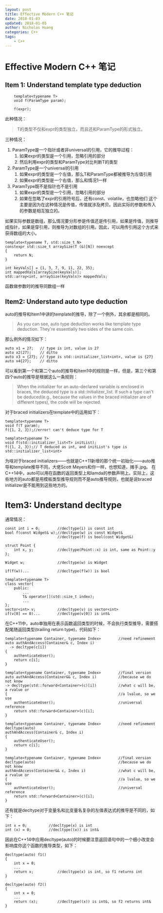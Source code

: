 ```yaml
---
layout: post
title: Effective Modern C++ 笔记
date: 2018-01-03
updated: 2018-01-05
author: Nicholas Huang
categories: C++
tags:
    - C++
--- 
```

# Effective Modern C++ 笔记
## Item 1: Understand template type deduction

```
    template<typename T>
    void f(ParamType param);
    
    f(expr);
```
此种情况：
>T的类型不仅和expr的类型独立，而且还和ParamType的形式独立。

三种情况：

1. ParamType是一个指针或者非universal的引用，它的推导过程：
	1. 如果expr的类型是一个引用，忽略引用的部分
	2. 然后利用expr的类型和ParamType对比判断T的类型
2. ParamType是一个universal的引用
    1. 如果expr的类型是一个左值，那么T和ParamType都被推导为左值引用
    2. 如果expr的类型是一个右值，那么和情况1一样
3. ParamType既不是指针也不是引用
    1. 如果expr的类型是一个引用，忽略引用的部分
    2. 如果在忽略了expr的引用符号后，还有const、volatile，也忽略他们
    这个主要是因为在这种情况是传值，传值就涉及拷贝。因此实际的参数和传入的参数是相互独立的。

如果实际参数是数组，那么情况要分形参是传值还是传引用，如果是传值，则推导成指针，如果是穿引用，则推导为对数组的引用。因此，可以用传引用这个方式来获得数组的大小。

```
template<typename T, std::size_t N>
constexpr std::size_t arraySize(T (&)[N]) noexcept
{
    return N;
}

int keyVals[] = {1, 3, 7, 9, 11, 22, 35};
int mappedVals[arraySize(keyVals)];
std::array<int, arraySize(keyVals)> mappedVals;
```

函数做参数时的推导同数组一样

## Item2: Understand auto type deduction
auto的推导和Item1中讲的template的推导，除了一个例外，其余都是相同的。
>As you can see, auto type deduction works like template type deduction. They're essentially two sides of the same coin.

那么例外的情况如下：

```
auto x1 = 27;   // type is int, value is 27
auto x2(27);    // ditto
auto x3 = {27}; // type is std::initializer_list<int>, value is {27}
auto x4{27};    // ditto
```
可以看到第一个和第二个auto的推导和Item1中的规则是一样，但是，第三个和第四个auto的推导是根据这么一条规则：
>When the initializer for an auto-declared variable is enclosed in braces, the deduced type is a std::initializer_list. If such a type can't be deduced(e.g., because the values in the braced initializer are of different types), the code will be rejected.

对于braced initializers在template中的运用如下：

```
template<typename T>
void f(T param);
f({1, 2, 3});//error! can't deduce type for T

template<typename T>
void f(std::initializer_list<T> initList);
f({1, 2, 3});// T deduced as int, and initList's type is std::initializer_list<int>
```

为啥对于braced initializers——也就是C++11新增的那个统一初始化——auto推导和template推导不同，大佬Scott Meyers和你一样，也想知道，摊手.jpg。
在C++14中，auto可以用在函数的返回类型上和lamda的参数声明上。实际上，这些地方的auto都是用模板类型推导规则而不是auto推导规则，也就是说braced initializer是不能用到这些地方的。

# Item3: Understand decltype
通常情况：

```
const int i = 0;        //decltype(i) is const int
bool f(const Widget& w);//decltype(w) is const Widget&
                        //decltype(f) is bool(cont Widget&)

struct Point {
    int x, y;           //decltype(Point::x) is int, same as Point::y
};

Widget w;               //decltype(w) is Widget

if(f(w))...             //decltype(f(w)) is bool

template<typename T>
class vector{
    public:
        ...
        T& operator[](std::size_t index);
        ...
};
vector<int> v;          //decltype(v) is vector<int>
if(v[0] == 0)...        //decltype(v[0]) is int&
```
在C++11中，auto单独用在表示函数返回类型的时候，不会执行类型推导，需要搭配尾随返回类型(trailing return type)，代码如下：

```
template<typename Container, typename Index>        //need refinement
auto authAndAccess(Container& c, Index i)
  -> decltype(c[i])
{
    authenticateUser();
    return c[i];
}

template<typename Container, typename Index>        //final version
auto authAndAccess(Container&& c, Index i)          //because we do not know 
-> decltype(std::forward<Container>(c)[i])          //what c will be, a rvalue or 
{                                                   //a lvalue, so we use 
    authenticateUser();                             //universal reference
    return std::forward<Container>(c)[i];
}
```


```
template<typename Container, typename Index>        //need refinement
decltype(auto)
authAndAccess(Container& c, Index i)
{
    authenticateUser();
    return c[i];
}

template<typename Container, typename Index>        //final version
decltype(auto)                                      //because we do not know
authAndAccess(Container&& c, Index i)               //what c will be, a rvalue or       
{                                                   //a lvalue, so we use 
    authenticateUser();                             //universal reference
    return std::forward<Container>(c)[i];
}
```
还有就是decltype对于变量名和比变量名复杂的左值表达式的推导是不同的，如下：

```
int x = 0;          //decltype(x) is int
int (x) = 0;        //decltype((x)) is int&
```
因此在C++14中应用decltype(auto)的时候要注意返回语句中的一个细小改变会影响度你这个函数的推导类型，如下：

```
decltype(auto) f1()
{
    int x = 0;
    ...
    return x;           //decltype(x) is int, so f1 returns int
}

decltype(auto) f2()
{
    int x = 0;
    ...
    return (x);         //decltype((x)) is int&, so f2 returns int& 
}
```


